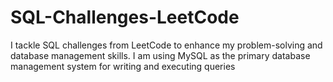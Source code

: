 # SQL-Challenges-LeetCode
I tackle SQL challenges from LeetCode to enhance my problem-solving and database management skills. I am using MySQL as the primary database management system for writing and executing queries
